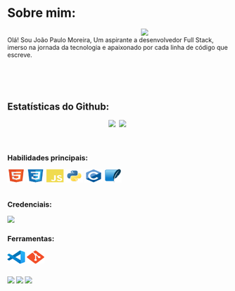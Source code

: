  <h1 align="left">Sobre mim:</h1>

<img align="right" width="200px" src="https://i.postimg.cc/x8wShV4f/photo-2024-04-20-16-37-45.png">

</br>
Olá! Sou João Paulo Moreira,
Um aspirante a desenvolvedor Full Stack, imerso na jornada da tecnologia e apaixonado por cada linha de código que escreve.
</br>


</br>
</br>
</br>
</br>

<h2 align="left">Estatísticas do Github:</h2>
<div align="center">
  <a href="https://github.com/Joao-Paulo06"><img height="145em" src="https://github-readme-stats.vercel.app/api?username=Joao-Paulo06&show_icons=true&theme=github_dark&include_all_commits=true&count_private=true&hide_border=true"></a>&nbsp;
 <a href="https://github.com/Joao-Paulo06"><img height="145em" src="https://github-readme-stats.vercel.app/api/top-langs/?username=Joao-Paulo06&layout=compact&langs_count=7&theme=github_dark&hide_border=true"></a>&nbsp;
</div>
  
</br>
</br>
  
  
<div style="display: inline_block">
  
  <h3 align="left">Habilidades principais:</h3>
  <img align="center" alt="Joao-HTML" height="30" width="40" src="https://raw.githubusercontent.com/devicons/devicon/master/icons/html5/html5-original.svg">
  <img align="center" alt="Joao-CSS" height="30" width="40" src="https://raw.githubusercontent.com/devicons/devicon/master/icons/css3/css3-original.svg">
  <img align="center" alt="Joao-Js" height="30" width="40" src="https://raw.githubusercontent.com/devicons/devicon/master/icons/javascript/javascript-plain.svg">
  <img align="center" alt="Joao-Python" height="30" width="40" src="https://raw.githubusercontent.com/devicons/devicon/master/icons/python/python-original.svg">
   <img align="center" alt="Joao-C" height="30" width="40" src="https://raw.githubusercontent.com/devicons/devicon/master/icons/c/c-original.svg">
  <img align="center" alt="Joao-sqlite" height="30" width="40" src="https://raw.githubusercontent.com/devicons/devicon/master/icons/sqlite/sqlite-original.svg">

  </br>
  </br>
  <div>
  <h3 align="left">Credenciais:</h3>
  
  <a href="https://www.credly.com/badges/f2fda69e-1090-42c6-a12e-6d921fa94a9b"> <img src="https://images.credly.com/size/80x80/images/0ca5f542-fb5e-4a22-9b7a-c1a1ce4c3db7/EndpointSecurity.png"></a>
  
  </div>
   
  
  <h3 align="left">Ferramentas:</h3>
  <img align="center" alt="Visual Studio Code logo" height="30" width="40" src="https://raw.githubusercontent.com/devicons/devicon/master/icons/vscode/vscode-original.svg">
  <img align="center" alt="Joao-Git" height="30" width="40" src="https://raw.githubusercontent.com/devicons/devicon/master/icons/git/git-original.svg">
 
</div>


##
  <div>
    <a href="https://www.linkedin.com/in/jo%C3%A3o-paulo-da-silva-moreira-40681429b" target_"black"><img src="https://img.shields.io/badge/LinkedIn-0077B5?style=for-the-badge&logo=linkedin&logoColor=white" target_"black"></a>
    <a href = "mailto:joaopaulojs.780@gmail.com" target_"black"><img src="https://img.shields.io/badge/Gmail-D14836?style=for-the-badge&logo=gmail&logoColor=white" target_"black"></a>
     <a href="https://www.instagram.com/joaopaulo.js380/" target="_blank"><img src="https://img.shields.io/badge/-Instagram-%23E4405F?style=for-the-badge&logo=instagram&logoColor=white" target="_blank"></a>
  </div>
  
